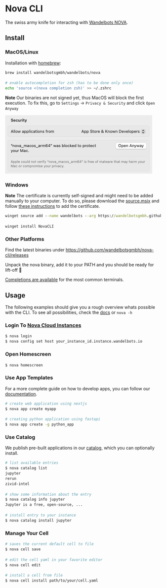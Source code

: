 # Nova CLI

The swiss army knife for interacting with [Wandelbots NOVA](https://www.wandelbots.com/).

## Install

### MacOS/Linux

Installation with [homebrew](https://brew.sh/):
```bash
brew install wandelbotsgmbh/wandelbots/nova

# enable autocompletion for zsh (has to be done only once)
echo 'source <(nova completion zsh)' >> ~/.zshrc
```

**Note** Our binaries are not signed yet, thus MacOS will block the first execution.
To fix this, go to `Settings` -> `Privacy & Security` and click `Open Anyway`

![](settings.jpeg)

### Windows

**Note** The certificate is currently self-signed and might need to be added manually to your computer.
To do so, please download the [source.msix](https://wandelbotsgmbh.github.io/winget-pkgs/source.msix) and follow [these instructions](https://www.advancedinstaller.com/install-test-certificate-from-msix.html) to add the certificate.

```bat
winget source add --name wandelbots --arg https://wandelbotsgmbh.github.io/winget-pkgs

winget install NovaCLI
```

### Other Platforms

Find the latest binaries under https://github.com/wandelbotsgmbh/nova-cli/releases

Unpack the nova binary, add it to your PATH and you should be ready for lift-off 🚀

[Completions are available](docs/nova_completion.md) for the most common terminals.

## Usage

The following examples should give you a rough overview whats possible with the CLI.
To see all possibilities, check the [docs](docs/nova.md) or `nova -h`

### Login To [Nova Cloud Instances](https://portal.wandelbots.io/de)

```bash
$ nova login
$ nova config set host your_instance_id.instance.wandelbots.io
```

### Open Homescreen

```bash
$ nova homescreen
```

### Use App Templates

For a more complete guide on how to develop apps, you can follow our [documentation](https://docs.wandelbots.io/24.10/intro-development/).

```bash
# create web application using nextjs 
$ nova app create myapp

# creating python application using fastapi
$ nova app create -g python_app
```

### Use Catalog

We publish pre-built applications in our [catalog](https://github.com/wandelbotsgmbh/catalog), 
which you can optionally install.

```bash
# list available entries
$ nova catalog list
jupyter
rerun
zivid-intel

# show some information about the entry
$ nova catalog info jupyter
Jupyter is a free, open-source, ...

# install entry to your instance
$ nova catalog install jupyter
```

### Manage Your Cell

```bash
# saves the current default cell to file
$ nova cell save

# edit the cell yaml in your favorite editor
$ nova cell edit

# install a cell from file
$ nova cell install path/to/your/cell.yaml
```
